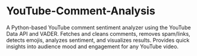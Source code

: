# YouTube-Comment-Analysis
A Python-based YouTube comment sentiment analyzer using the YouTube Data API and VADER. Fetches and cleans comments, removes spam/links, detects emojis, analyzes sentiment, and visualizes results. Provides quick insights into audience mood and engagement for any YouTube video.

